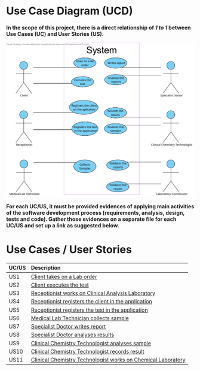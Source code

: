 # Use Case Diagram (UCD)

**In the scope of this project, there is a direct relationship of _1 to 1_ between Use Cases (UC) and User Stories (US).**

![Use Case Diagram](UCD.svg)


**For each UC/US, it must be provided evidences of applying main activities of the software development process (requirements, analysis, design, tests and code). Gather those evidences on a separate file for each UC/US and set up a link as suggested below.**

# Use Cases / User Stories
| UC/US  | Description                                                               |                   
|:----|:------------------------------------------------------------------------|
| US1 | [Client takes on a Lab order](US1.md)  |
| US2 | [Client executes the test](US2.md)|
| US3 | [Receptionist works on Clinical Analysis Laboratory](US3.md)|
| US4 | [Receptionist registers the client in the application](US4.md)|
| US5 | [Receptionist registers the test in the application](US5.md)|
| US6 | [Medical Lab Technician collects sample](US6.md)
| US7 | [Specialist Doctor writes report](US7.md)
| US8 | [Specialist Doctor analyses results](US8.md)
| US9 | [Clinical Chemistry Technologist analyses sample](US9.md)
| US10 | [Clinical Chemistry Technologist records result](US10.md)
| US11 | [Clinical Chemistry Technologist works on Chemical Laboratory ](US11.md)
